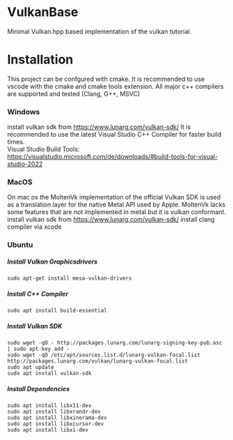 # VulkanBase
Minimal Vulkan.hpp based implementation of the vulkan tutorial.

# Installation
This project can be confgured with cmake.
It is recommended to use vscode with the cmake and cmake tools extension. All major c++ compilers are supported and tested (Clang, G++, MSVC)

### Windows
install vulkan sdk from https://www.lunarg.com/vulkan-sdk/
It is recommended to use the latest Visual Studio C++ Compiler for faster build times.<br>
Visual Studio Build Tools:<br>
https://visualstudio.microsoft.com/de/downloads/#build-tools-for-visual-studio-2022

### MacOS
On mac os the MoltenVk implementation of the official Vulkan SDK is used as a translation layer for the native Metal API used by Apple. MoltenVk lacks some features that are not implemented in metal but it is vulkan conformant.
install vulkan sdk from https://www.lunarg.com/vulkan-sdk/
install clang compiler via xcode

### Ubuntu

##### Install Vulkan Graphicsdrivers 
```
sudo apt-get install mesa-vulkan-drivers
```

##### Install C++ Compiler
```
sudo apt install build-essential
```

##### Install Vulkan SDK
```
sudo wget -qO - http://packages.lunarg.com/lunarg-signing-key-pub.asc | sudo apt-key add -
sudo wget -qO /etc/apt/sources.list.d/lunarg-vulkan-focal.list http://packages.lunarg.com/vulkan/lunarg-vulkan-focal.list
sudo apt update
sudo apt install vulkan-sdk
```

##### Install Dependencies
```
sudo apt install libx11-dev
sudo apt install libxrandr-dev
sudo apt install libxinerama-dev
sudo apt install libxcursor-dev
sudo apt install libxi-dev
```
